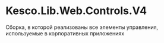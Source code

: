 # Kesco.Lib.Web.Controls.V4
Сборка, в которой реализованы все элементы управления, используемые в корпоративных приложениях
